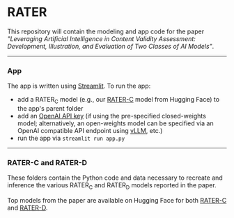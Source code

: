 # RATER

This repository will contain the modeling and app code for the paper *"Leveraging Artificial Intelligence in Content Validity Assessment: Development, Illustration, and Evaluation of Two Classes of AI Models"*.

---
### App

The app is written using [Streamlit](https://streamlit.io). To run the app:
- add a RATER<sub>C</sub> model (e.g., our [RATER-C](https://huggingface.co/dobolyilab/RATER-C) model from Hugging Face) to the app's parent folder
- add an [OpenAI API key](https://platform.openai.com/api-keys) (if using the pre-specified closed-weights model; alternatively, an open-weights model can be specified via an OpenAI compatible API endpoint using [vLLM](https://docs.vllm.ai/en/stable/), etc.)
- run the app via `streamlit run app.py`

---
### RATER-C and RATER-D

These folders contain the Python code and data necessary to recreate and inference the various RATER<sub>C</sub> and RATER<sub>D</sub> models reported in the paper.

Top models from the paper are available on Hugging Face for both [RATER-C](https://huggingface.co/dobolyilab/RATER-C) and [RATER-D](https://huggingface.co/dobolyilab/RATER-D).